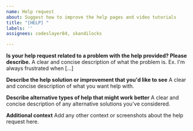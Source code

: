 ```yaml
---
name: Help request
about: Suggest how to improve the help pages and video tutorials
title: "[HELP] "
labels: ''
assignees: codeslayer84, skandilocks

---
```


**Is your help request related to a problem with the help provided? Please describe.**
A clear and concise description of what the problem is. Ex. I'm always frustrated when [...]

**Describe the help solution or improvement that you'd like to see**
A clear and concise description of what you want help with.

**Describe alternative types of help that might work better**
A clear and concise description of any alternative solutions you've considered.

**Additional context**
Add any other context or screenshots about the help request here.
